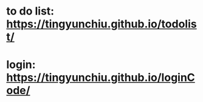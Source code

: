 # to do list: https://tingyunchiu.github.io/todolist/
# login: https://tingyunchiu.github.io/loginCode/
